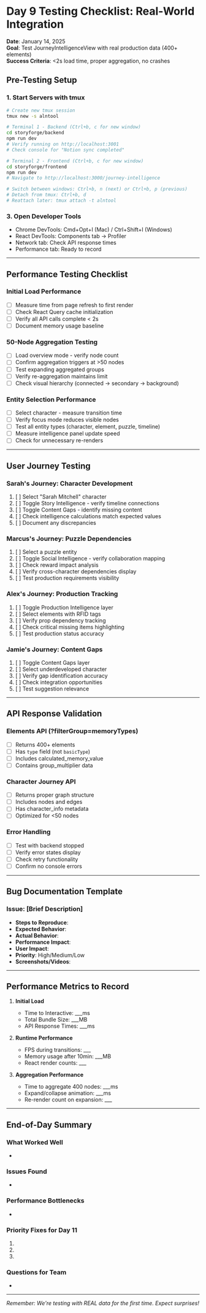 # Day 9 Testing Checklist: Real-World Integration
**Date**: January 14, 2025  
**Goal**: Test JourneyIntelligenceView with real production data (400+ elements)  
**Success Criteria**: <2s load time, proper aggregation, no crashes

## Pre-Testing Setup

### 1. Start Servers with tmux
```bash
# Create new tmux session
tmux new -s alntool

# Terminal 1 - Backend (Ctrl+b, c for new window)
cd storyforge/backend
npm run dev
# Verify running on http://localhost:3001
# Check console for "Notion sync completed"

# Terminal 2 - Frontend (Ctrl+b, c for new window)
cd storyforge/frontend
npm run dev
# Navigate to http://localhost:3000/journey-intelligence

# Switch between windows: Ctrl+b, n (next) or Ctrl+b, p (previous)
# Detach from tmux: Ctrl+b, d
# Reattach later: tmux attach -t alntool
```

### 3. Open Developer Tools
- Chrome DevTools: Cmd+Opt+I (Mac) / Ctrl+Shift+I (Windows)
- React DevTools: Components tab → Profiler
- Network tab: Check API response times
- Performance tab: Ready to record

---

## Performance Testing Checklist

### Initial Load Performance
- [ ] Measure time from page refresh to first render
- [ ] Check React Query cache initialization
- [ ] Verify all API calls complete < 2s
- [ ] Document memory usage baseline

### 50-Node Aggregation Testing
- [ ] Load overview mode - verify node count
- [ ] Confirm aggregation triggers at >50 nodes
- [ ] Test expanding aggregated groups
- [ ] Verify re-aggregation maintains limit
- [ ] Check visual hierarchy (connected → secondary → background)

### Entity Selection Performance
- [ ] Select character - measure transition time
- [ ] Verify focus mode reduces visible nodes
- [ ] Test all entity types (character, element, puzzle, timeline)
- [ ] Measure intelligence panel update speed
- [ ] Check for unnecessary re-renders

---

## User Journey Testing

### Sarah's Journey: Character Development
1. [ ] Select "Sarah Mitchell" character
2. [ ] Toggle Story Intelligence - verify timeline connections
3. [ ] Toggle Content Gaps - identify missing content
4. [ ] Check intelligence calculations match expected values
5. [ ] Document any discrepancies

### Marcus's Journey: Puzzle Dependencies  
1. [ ] Select a puzzle entity
2. [ ] Toggle Social Intelligence - verify collaboration mapping
3. [ ] Check reward impact analysis
4. [ ] Verify cross-character dependencies display
5. [ ] Test production requirements visibility

### Alex's Journey: Production Tracking
1. [ ] Toggle Production Intelligence layer
2. [ ] Select elements with RFID tags
3. [ ] Verify prop dependency tracking
4. [ ] Check critical missing items highlighting
5. [ ] Test production status accuracy

### Jamie's Journey: Content Gaps
1. [ ] Toggle Content Gaps layer
2. [ ] Select underdeveloped character
3. [ ] Verify gap identification accuracy
4. [ ] Check integration opportunities
5. [ ] Test suggestion relevance

---

## API Response Validation

### Elements API (?filterGroup=memoryTypes)
- [ ] Returns 400+ elements
- [ ] Has `type` field (not `basicType`)
- [ ] Includes calculated_memory_value
- [ ] Contains group_multiplier data

### Character Journey API
- [ ] Returns proper graph structure
- [ ] Includes nodes and edges
- [ ] Has character_info metadata
- [ ] Optimized for <50 nodes

### Error Handling
- [ ] Test with backend stopped
- [ ] Verify error states display
- [ ] Check retry functionality
- [ ] Confirm no console errors

---

## Bug Documentation Template

### Issue: [Brief Description]
- **Steps to Reproduce**: 
- **Expected Behavior**: 
- **Actual Behavior**: 
- **Performance Impact**: 
- **User Impact**: 
- **Priority**: High/Medium/Low
- **Screenshots/Videos**: 

---

## Performance Metrics to Record

1. **Initial Load**
   - Time to Interactive: ___ms
   - Total Bundle Size: ___MB
   - API Response Times: ___ms

2. **Runtime Performance**
   - FPS during transitions: ___
   - Memory usage after 10min: ___MB
   - React render counts: ___

3. **Aggregation Performance**
   - Time to aggregate 400 nodes: ___ms
   - Expand/collapse animation: ___ms
   - Re-render count on expansion: ___

---

## End-of-Day Summary

### What Worked Well
- 

### Issues Found
- 

### Performance Bottlenecks
- 

### Priority Fixes for Day 11
1. 
2. 
3. 

### Questions for Team
- 

---

*Remember: We're testing with REAL data for the first time. Expect surprises!*